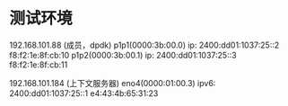 # 测试环境

192.168.101.88  (成员，dpdk)
    p1p1(0000:3b:00.0) ip:  2400:dd01:1037:25::2  f8:f2:1e:8f:cb:10
    p1p2(0000:3b:00.1) ip:  2400:dd01:1037:25::3  f8:f2:1e:8f:cb:11

192.168.101.184 (上下文服务器)
    eno4(0000:01:00.3) ipv6:  2400:dd01:1037:25::1 e4:43:4b:65:31:23